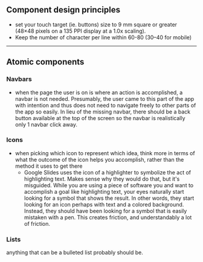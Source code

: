 
## Component design principles
- set your touch target (ie. buttons) size to 9 mm square or greater (48×48 pixels on a 135 PPI display at a 1.0x scaling).
- Keep the number of character per line within 60-80 (30–40 for mobile)

* * *
## Atomic components
### Navbars
- when the page the user is on is where an action is accomplished, a navbar is not needed. Presumably, the user came to this part of the app with intention and thus does not need to navigate freely to other parts of the app so easily. In lieu of the missing navbar, there should be a back button available at the top of the screen so the navbar is realistically only 1 navbar click away.

### Icons
- when picking which icon to represent which idea, think more in terms of what the outcome of the icon helps you accomplish, rather than the method it uses to get there
    - Google Slides uses the icon of a highlighter to symbolize the act of highlighting text. Makes sense why they would do that, but it's misguided. While you are using a piece of software you and want to accomplish a goal like highlighting text, your eyes naturally start looking for a symbol that shows the result. In other words, they start looking for an icon perhaps with text and a colored background. Instead, they should have been looking for a symbol that is easily mistaken with a pen. This creates friction, and understandably a lot of friction. 

### Lists
anything that can be a bulleted list probably should be.
